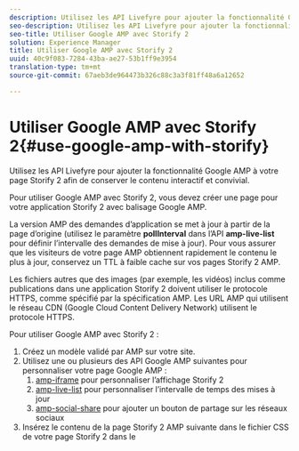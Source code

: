 ```yaml
---
description: Utilisez les API Livefyre pour ajouter la fonctionnalité Google AMP à votre page Storify 2 afin de conserver le contenu interactif et convivial.
seo-description: Utilisez les API Livefyre pour ajouter la fonctionnalité Google AMP à votre page Storify 2 afin de conserver le contenu interactif et convivial.
seo-title: Utiliser Google AMP avec Storify 2
solution: Experience Manager
title: Utiliser Google AMP avec Storify 2
uuid: 40c9f083-7284-43ba-ae27-53b1ff9e3954
translation-type: tm+mt
source-git-commit: 67aeb3de964473b326c88c3a3f81ff48a6a12652

---
```



# Utiliser Google AMP avec Storify 2{#use-google-amp-with-storify}

Utilisez les API Livefyre pour ajouter la fonctionnalité Google AMP à votre page Storify 2 afin de conserver le contenu interactif et convivial.

Pour utiliser Google AMP avec Storify 2, vous devez créer une page pour votre application Storify 2 avec balisage Google AMP.

La version AMP des demandes d’application se met à jour à partir de la page d’origine (utilisez le paramètre **pollInterval** dans l’API **amp-live-list** pour définir l’intervalle des demandes de mise à jour). Pour vous assurer que les visiteurs de votre page AMP obtiennent rapidement le contenu le plus à jour, conservez un TTL à faible cache sur vos pages Storify 2 AMP.

Les fichiers autres que des images (par exemple, les vidéos) inclus comme publications dans une application Storify 2 doivent utiliser le protocole HTTPS, comme spécifié par la spécification AMP. Les URL AMP qui utilisent le réseau CDN (Google Cloud Content Delivery Network) utilisent le protocole HTTPS.

Pour utiliser Google AMP avec Storify 2 :

1. Créez un modèle validé par AMP sur votre site.
1. Utilisez une ou plusieurs des API Google AMP suivantes pour personnaliser votre page Google AMP :
   1. [amp-iframe](https://www.ampproject.org/docs/reference/components/amp-iframe) pour personnaliser l’affichage Storify 2
   1. [amp-live-list](https://www.ampproject.org/docs/reference/components/amp-live-list) pour personnaliser l’intervalle de temps des mises à jour
   1. [amp-social-share](https://www.ampproject.org/docs/reference/components/amp-social-share) pour ajouter un bouton de partage sur les réseaux sociaux
1. Insérez le contenu de la page Storify 2 AMP suivante dans le fichier CSS de votre page Storify 2 dans le <style amp-custom> tag : [https://cdn.livefyre.com/libs/liveblog-v2-component/amp.min.css](https://cdn.livefyre.com/libs/liveblog-v2-component/amp.min.css)
1. Insérez le contenu de l’API de balisage AMP Storify 2 suivante dans votre modèle Google AMP : `https://api.livefyre.com/app-service/v4/bootstrap/{{APP_ID}}/amp` où {{APP_ID}} correspond à l’ID de l’application Storify 2 dans Livefyre Studio.
   1. Le seul paramètre de requête est **pollInterval**, c’est-à-dire l’intervalle dans lequel l’application vérifie la présence de mises à jour (défini en millisecondes).
   1. L’URL inclut le contenu des publications les plus récentes (y compris les tweets, les vidéos, etc.)
   1. La page d’éditeur doit obtenir le contenu de cette URL aussi souvent que vous souhaitez que la page Google AMP soit mise à jour.
